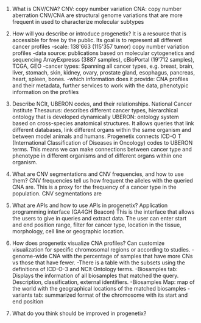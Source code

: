 1)  What is CNV/CNA?
 CNV: copy number variation
 CNA: copy number aberration
 CNV/CNA are structural genome variations that are more frequent in 
 used to characterize molecular subtypes
 
2) How will you describe or introduce progenetix?
It is a resource that is accessible for free by the public. Its goal is to represent all different cancer profiles
-scale: 138'663 (115'357 tumor) copy number variation profiles
-data source: publications based on molecular cytogenetics and sequencing
ArrayExpresss (3887 samples), cBioPortal (19'712 samples), TCGA, GEO
-cancer types: Spanning all cancer types, e.g. breast, brain, liver, stomach, skin, kidney, ovary, prostate gland, esophagus, pancreas, heart, spleen, bones. 
-which information does it provide: CNA profiles and their metadata, further services to work with the data, phenotypic information on the profiles

3) Describe NCIt, UBERON codes, and their relationships.
National Cancer Institute Thesaurus: describes different cancer types, hierarchical ontology that is developed dynamically
UBERON: ontology system based on cross-species anatomical structures. It allows queries that link different databases, link different organs within the same organism and between model animals and humans. 
Progenetix connects ICD-O T (International Classification of Diseases in Oncology) codes to UBERON terms. This means we can make connections between cancer type and phenotype in different organisms and of different organs within one organism. 

4) What are CNV segmentations and CNV frequencies, and how to use them?
CNV frequencies tell us how frequent the alleles with the queried CNA are. This is a proxy for the frequency of a cancer type in the population. CNV segmentations are 

5) What are APIs and how to use APIs in progenetix?
Application programming interface (GA4GH Beacon)
This is the interface that allows the users to give in queries and extract data. The user can enter start and end position range, filter for cancer type, location in the tissue, morphology, cell line or geographic location. 

6) How does progenetix visualize CNA profiles?
Can customize visualization for specific chromosomal regions or according to studies. 
-genome-wide CNA with the percentage of samples that have more CNs vs those that have fewer.
-There is a table with the subsets using the definitions of ICD-O-3 and NCIt Ontology terms. 
-Biosamples tab: Displays the information of all biosamples that matched the query. Description, classification, external identifiers. 
-Biosamples Map: map of the world with the geographical locations of the matched biosamples
-variants tab: summarized format of the chromosome with its start and end position

7) What do you think should be improved in progenetix?

